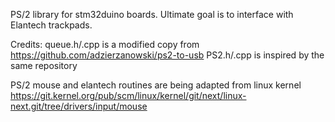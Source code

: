 PS/2 library for stm32duino boards.
Ultimate goal is to interface with Elantech trackpads.

Credits:
queue.h/.cpp is a modified copy from https://github.com/adzierzanowski/ps2-to-usb
PS2.h/.cpp is inspired by the same repository

PS/2 mouse and elantech routines are being adapted from linux kernel
https://git.kernel.org/pub/scm/linux/kernel/git/next/linux-next.git/tree/drivers/input/mouse